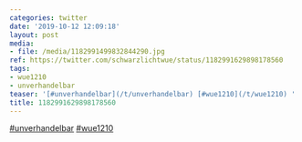 ```yaml
---
categories: twitter
date: '2019-10-12 12:09:18'
layout: post
media:
- file: /media/1182991499832844290.jpg
ref: https://twitter.com/schwarzlichtwue/status/1182991629898178560
tags:
- wue1210
- unverhandelbar
teaser: '[#unverhandelbar](/t/unverhandelbar) [#wue1210](/t/wue1210) '
title: 1182991629898178560
---
```

[#unverhandelbar](/t/unverhandelbar) [#wue1210](/t/wue1210) 